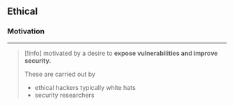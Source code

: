 ## **Ethical**

### Motivation 
---
>[!info]
>motivated by a desire to **expose vulnerabilities and improve security.**
>
>These are carried  out by 
>- ethical hackers typically white hats 
>- security researchers 

